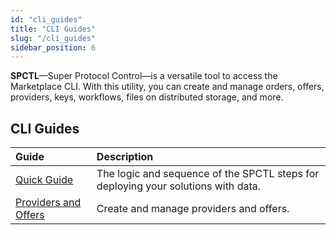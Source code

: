 ```yaml
---
id: "cli_guides"
title: "CLI Guides"
slug: "/cli_guides"
sidebar_position: 6
---
```


**SPCTL**—Super Protocol Control—is a versatile tool to access the Marketplace CLI. With this utility, you can create and manage orders, offers, providers, keys, workflows, files on distributed storage, and more.

## CLI Guides

| **Guide**                                               | **Description**                     |
|:--------------------------------------------------------|:--------------------------------------------------------|
| [Quick Guide](/developers/cli_guides/quick_guide)   | The logic and sequence of the SPCTL steps for deploying your solutions with data. |
| [Providers and Offers](/developers/cli_guides/providers_offers)   | Create and manage providers and offers. |
